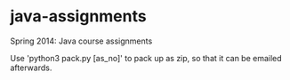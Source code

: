 java-assignments
================

Spring 2014: Java course assignments

Use 'python3 pack.py [as_no]' to pack up as zip, so that it can be
emailed afterwards.
